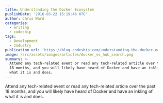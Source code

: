 ```yaml
---
title: Understanding the Docker Ecosystem
publishDate: '2016-03-22 15:15:46 UTC'
author: Chris Ward
categories:
  - writing
  - codeship
tags:
  - Development
  - Industry
publication_url: 'https://blog.codeship.com/understanding-the-docker-ecosystem/'
image: /src/assets/images/articles/docker_es_hub_search.png
summary: >-
  Attend any tech-related event or read any tech-related article over the past
  18 months, and you will likely have heard of Docker and have an inkling of
  what it is and does.
---
```

Attend any tech-related event or read any tech-related article over the past 18 months, and you will likely have heard of Docker and have an inkling of what it is and does.

